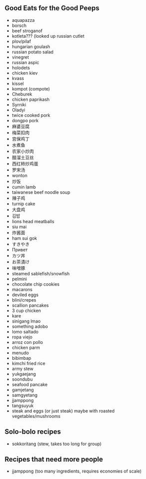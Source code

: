 ## Good Eats for the Good Peeps

* aquapazza
* borsch
* beef stroganof
* kotleta??? (looked up russian cutlet
* plov/pilaf
* hungarian goulash
* russian potato salad
* vinegret
* russian aspic
* holodets
* chicken kiev
* kvass
* kissel
* kompot (compote)
* Cheburek
* chicken paprikash
* Syrniki
* Oladyi
* twice cooked pork
* dongpo pork
* 麻婆豆腐
* 梅菜扣肉
* 宫保鸡丁
* 水煮鱼
* 农家小炒肉
* 醋溜土豆丝
* 西红柿炒鸡蛋
* 罗宋汤
* wonton
* 炒饭
* cumin lamb
* taiwanese beef noodle soup
* 辣子鸡
* turnip cake
* 大盘鸡
* 김밥
* lions head meatballs
* siu mai
* 炸酱面
* ham sui gok
* すきやき
* Привет
* カツ丼
* お茶漬け
* 味噌豚
* steamed sablefish/snowfish 
* pelmini
* chocolate chip cookies
* macarons
* deviled eggs
* blini/crepes 
* scallion pancakes
* 3 cup chicken
* kare 
* sinigang lmao
* something adobo
* lomo saltado
* ropa viejo
* arroz con pollo
* chicken parm
* menudo
* bibimbap
* kimchi fried rice
* army stew
* yukgaejang
* soondubu
* seafood pancake
* gamjetang
* samgyetang
* jjamppong
* tangsuyuk
* steak and eggs (or just steak) maybe with roasted vegetables/mushrooms 

## Solo-bolo recipes
* sokkoritang (stew, takes too long for group)

## Recipes that need more people
* jjamppong (too many ingredients, requires economies of scale)
